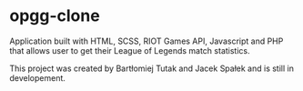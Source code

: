 # opgg-clone

Application built with HTML, SCSS, RIOT Games API, Javascript and PHP that allows user to get their League of Legends match statistics. 

This project was created by Bartłomiej Tutak and Jacek Spałek and is still in developement.
